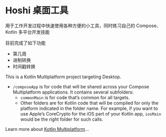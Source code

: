# Hoshi 桌面工具
用于工作开发过程中快速使用各种方便的小工具，同时练习自己的 Compose、Kotlin 多平台开发技能

目前完成了如下功能
* 第几周
* 进制转换
* 时间戳转换

This is a Kotlin Multiplatform project targeting Desktop.

* `/composeApp` is for code that will be shared across your Compose Multiplatform applications.
  It contains several subfolders:
  - `commonMain` is for code that’s common for all targets.
  - Other folders are for Kotlin code that will be compiled for only the platform indicated in the folder name.
    For example, if you want to use Apple’s CoreCrypto for the iOS part of your Kotlin app,
    `iosMain` would be the right folder for such calls.


Learn more about [Kotlin Multiplatform](https://www.jetbrains.com/help/kotlin-multiplatform-dev/get-started.html)…